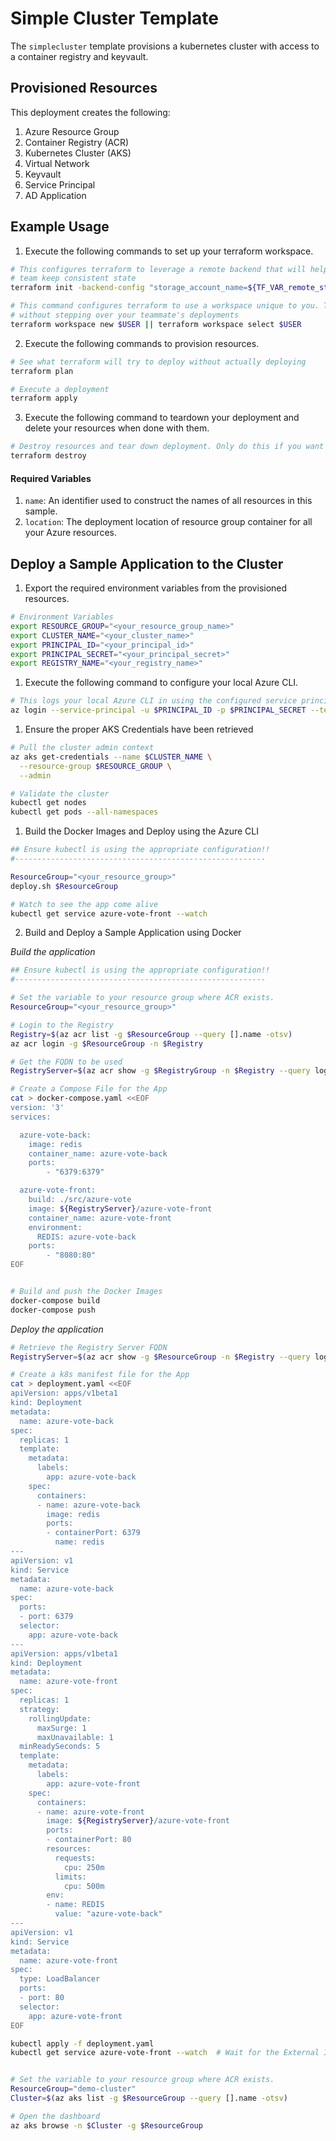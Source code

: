 # Simple Cluster Template

The `simplecluster` template provisions a kubernetes cluster with access to a container registry and keyvault.


## Provisioned Resources

This deployment creates the following:

 1. Azure Resource Group
 2. Container Registry (ACR)
 3. Kubernetes Cluster (AKS)
 4. Virtual Network
 5. Keyvault
 6. Service Principal
 7. AD Application


## Example Usage

1. Execute the following commands to set up your terraform workspace.

```bash
# This configures terraform to leverage a remote backend that will help you and your
# team keep consistent state
terraform init -backend-config "storage_account_name=${TF_VAR_remote_state_account}" -backend-config "container_name=${TF_VAR_remote_state_container}"

# This command configures terraform to use a workspace unique to you. This allows you to work
# without stepping over your teammate's deployments
terraform workspace new $USER || terraform workspace select $USER
```

2. Execute the following commands to provision resources.

```bash
# See what terraform will try to deploy without actually deploying
terraform plan

# Execute a deployment
terraform apply
```

3. Execute the following command to teardown your deployment and delete your resources when done with them.

```bash
# Destroy resources and tear down deployment. Only do this if you want to destroy your deployment.
terraform destroy
```

#### Required Variables

 1. `name`: An identifier used to construct the names of all resources in this sample.
 2. `location`: The deployment location of resource group container for all your Azure resources.


## Deploy a Sample Application to the Cluster

1. Export the required environment variables from the provisioned resources.

```bash
# Environment Variables
export RESOURCE_GROUP="<your_resource_group_name>"
export CLUSTER_NAME="<your_cluster_name>"
export PRINCIPAL_ID="<your_principal_id>"
export PRINCIPAL_SECRET="<your_principal_secret>"
export REGISTRY_NAME="<your_registry_name>"
```

1. Execute the following command to configure your local Azure CLI.

```bash
# This logs your local Azure CLI in using the configured service principal.
az login --service-principal -u $PRINCIPAL_ID -p $PRINCIPAL_SECRET --tenant $ARM_TENANT_ID
```

1. Ensure the proper AKS Credentials have been retrieved

```bash
# Pull the cluster admin context
az aks get-credentials --name $CLUSTER_NAME \
  --resource-group $RESOURCE_GROUP \
  --admin

# Validate the cluster
kubectl get nodes
kubectl get pods --all-namespaces
```

1. Build the Docker Images and Deploy using the Azure CLI

```bash
## Ensure kubectl is using the appropriate configuration!!
#--------------------------------------------------------

ResourceGroup="<your_resource_group>"
deploy.sh $ResourceGroup

# Watch to see the app come alive
kubectl get service azure-vote-front --watch
```

2. Build and Deploy a Sample Application using Docker

_Build the application_

```bash
## Ensure kubectl is using the appropriate configuration!!
#--------------------------------------------------------

# Set the variable to your resource group where ACR exists.
ResourceGroup="<your_resource_group>"

# Login to the Registry
Registry=$(az acr list -g $ResourceGroup --query [].name -otsv)
az acr login -g $ResourceGroup -n $Registry

# Get the FQDN to be used
RegistryServer=$(az acr show -g $RegistryGroup -n $Registry --query loginServer -otsv)

# Create a Compose File for the App
cat > docker-compose.yaml <<EOF
version: '3'
services:

  azure-vote-back:
    image: redis
    container_name: azure-vote-back
    ports:
        - "6379:6379"

  azure-vote-front:
    build: ./src/azure-vote
    image: ${RegistryServer}/azure-vote-front
    container_name: azure-vote-front
    environment:
      REDIS: azure-vote-back
    ports:
        - "8080:80"
EOF


# Build and push the Docker Images
docker-compose build
docker-compose push
```


_Deploy the application_

```bash
# Retrieve the Registry Server FQDN
RegistryServer=$(az acr show -g $ResourceGroup -n $Registry --query loginServer -otsv)

# Create a k8s manifest file for the App
cat > deployment.yaml <<EOF
apiVersion: apps/v1beta1
kind: Deployment
metadata:
  name: azure-vote-back
spec:
  replicas: 1
  template:
    metadata:
      labels:
        app: azure-vote-back
    spec:
      containers:
      - name: azure-vote-back
        image: redis
        ports:
        - containerPort: 6379
          name: redis
---
apiVersion: v1
kind: Service
metadata:
  name: azure-vote-back
spec:
  ports:
  - port: 6379
  selector:
    app: azure-vote-back
---
apiVersion: apps/v1beta1
kind: Deployment
metadata:
  name: azure-vote-front
spec:
  replicas: 1
  strategy:
    rollingUpdate:
      maxSurge: 1
      maxUnavailable: 1
  minReadySeconds: 5
  template:
    metadata:
      labels:
        app: azure-vote-front
    spec:
      containers:
      - name: azure-vote-front
        image: ${RegistryServer}/azure-vote-front
        ports:
        - containerPort: 80
        resources:
          requests:
            cpu: 250m
          limits:
            cpu: 500m
        env:
        - name: REDIS
          value: "azure-vote-back"
---
apiVersion: v1
kind: Service
metadata:
  name: azure-vote-front
spec:
  type: LoadBalancer
  ports:
  - port: 80
  selector:
    app: azure-vote-front
EOF

kubectl apply -f deployment.yaml
kubectl get service azure-vote-front --watch  # Wait for the External IP to come live


# Set the variable to your resource group where ACR exists.
ResourceGroup="demo-cluster"
Cluster=$(az aks list -g $ResourceGroup --query [].name -otsv)

# Open the dashboard
az aks browse -n $Cluster -g $ResourceGroup 
```